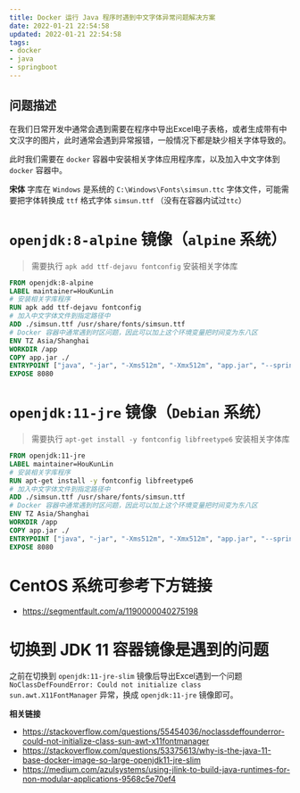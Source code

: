 ```yaml
---
title: Docker 运行 Java 程序时遇到中文字体异常问题解决方案
date: 2022-01-21 22:54:58
updated: 2022-01-21 22:54:58
tags:
- docker
- java
- springboot
---
```


## 问题描述

在我们日常开发中通常会遇到需要在程序中导出Excel电子表格，或者生成带有中文汉字的图片，此时通常会遇到异常报错，一般情况下都是缺少相关字体导致的。

此时我们需要在 `docker` 容器中安装相关字体应用程序库，以及加入中文字体到 `docker` 容器中。

**宋体** 字库在 `Windows` 是系统的 `C:\Windows\Fonts\simsun.ttc` 字体文件，可能需要把字体转换成 `ttf` 格式字体 `simsun.ttf` （没有在容器内试过`ttc`） 



# `openjdk:8-alpine` 镜像（`alpine` 系统）

> 需要执行 `apk add ttf-dejavu fontconfig` 安装相关字体库


```dockerfile
FROM openjdk:8-alpine
LABEL maintainer=HouKunLin
# 安装相关字库程序
RUN apk add ttf-dejavu fontconfig
# 加入中文字体文件到指定路径中
ADD ./simsun.ttf /usr/share/fonts/simsun.ttf
# Docker 容器中通常遇到时区问题，因此可以加上这个环境变量把时间变为东八区
ENV TZ Asia/Shanghai
WORKDIR /app
COPY app.jar ./
ENTRYPOINT ["java", "-jar", "-Xms512m", "-Xmx512m", "app.jar", "--spring.profiles.active=prod"]
EXPOSE 8080
```



# `openjdk:11-jre` 镜像（`Debian` 系统）

> 需要执行 `apt-get install -y fontconfig libfreetype6` 安装相关字体库

```dockerfile
FROM openjdk:11-jre
LABEL maintainer=HouKunLin
# 安装相关字库程序
RUN apt-get install -y fontconfig libfreetype6
# 加入中文字体文件到指定路径中
ADD ./simsun.ttf /usr/share/fonts/simsun.ttf
# Docker 容器中通常遇到时区问题，因此可以加上这个环境变量把时间变为东八区
ENV TZ Asia/Shanghai
WORKDIR /app
COPY app.jar ./
ENTRYPOINT ["java", "-jar", "-Xms512m", "-Xmx512m", "app.jar", "--spring.profiles.active=prod"]
EXPOSE 8080

```



# CentOS 系统可参考下方链接

- https://segmentfault.com/a/1190000040275198


# 切换到 JDK 11 容器镜像是遇到的问题

之前在切换到 `openjdk:11-jre-slim` 镜像后导出Excel遇到一个问题 `NoClassDefFoundError: Could not initialize class sun.awt.X11FontManager` 异常，换成 `openjdk:11-jre` 镜像即可。


**相关链接**
- https://stackoverflow.com/questions/55454036/noclassdeffounderror-could-not-initialize-class-sun-awt-x11fontmanager
- https://stackoverflow.com/questions/53375613/why-is-the-java-11-base-docker-image-so-large-openjdk11-jre-slim
- https://medium.com/azulsystems/using-jlink-to-build-java-runtimes-for-non-modular-applications-9568c5e70ef4
